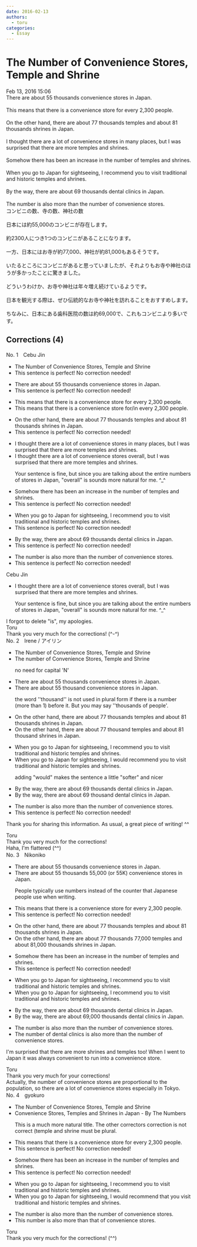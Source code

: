 ```yaml
---
date: 2016-02-13
authors:
  - toru
categories:
  - Essay
---
```


<h1 id="subject_show">The Number of Convenience Stores, Temple and Shrine</h1>
<div class="date">Feb 13, 2016 15:06</div>
<div id="post"><div id="body_show_ori">
There are about 55 thousands convenience stores in Japan.<br/><br/>This means that there is a convenience store for every 2,300 people.<br/><br/>On the other hand, there are about 77 thousands temples and about 81 thousands shrines in Japan.<br/><br/>I thought there are a lot of convenience stores in many places, but I was surprised that there are more temples and shrines.<br/><br/>Somehow there has been an increase in the number of temples and shrines.<br/><br/>When you go to Japan for sightseeing, I recommend you to visit traditional and historic temples and shrines.<br/><br/>By the way, there are about 69 thousands dental clinics in Japan.<br/><br/>The number is also more than the number of convenience stores.
</div></div>

<!-- more -->

<div id="post_ja"><div id="body_show_mo">
コンビニの数、寺の数、神社の数<br/><br/>日本には約55,000のコンビニが存在します。<br/><br/>約2300人につき1つのコンビニがあることになります。<br/><br/>一方、日本にはお寺が約77,000、神社が約81,000もあるそうです。<br/><br/>いたるところにコンビニがあると思っていましたが、それよりもお寺や神社のほうが多かったことに驚きました。<br/><br/>どういうわけか、お寺や神社は年々増え続けているようです。<br/><br/>日本を観光する際は、ぜひ伝統的なお寺や神社を訪れることをおすすめします。<br/><br/>ちなみに、日本にある歯科医院の数は約69,000で、これもコンビニより多いです。
</div></div>

## Corrections (4)
<div id="block"><div class="first_name"> No. 1　<span class="just_name">Cebu Jin</span></div><div id="block2">
<ul class="correction_field">
<li class="incorrect">The Number of Convenience Stores, Temple and Shrine</li>
<li class="corrected perfect">This sentence is perfect! No correction needed!</li>
</ul>
<ul class="correction_field">
<li class="incorrect">There are about 55 thousands convenience stores in Japan.</li>
<li class="corrected perfect">This sentence is perfect! No correction needed!</li>
</ul>
<ul class="correction_field">
<li class="incorrect">This means that there is a convenience store for every 2,300 people.</li>
<li class="corrected correct">
This means that there is a convenience store <span class="f_blue">for/in</span> every 2,300 people.
</li>
</ul>
<ul class="correction_field">
<li class="incorrect">On the other hand, there are about 77 thousands temples and about 81 thousands shrines in Japan.</li>
<li class="corrected perfect">This sentence is perfect! No correction needed!</li>
</ul>
<ul class="correction_field">
<li class="incorrect">I thought there are a lot of convenience stores in many places, but I was surprised that there are more temples and shrines.</li>
<li class="corrected correct">
I thought there are a lot of convenience stores <span class="f_red">overall</span>, but I was surprised that there are more temples and shrines.
<p class="correction_comment">Your sentence is fine, but since you are talking about the entire numbers of stores in Japan, "overall" is sounds more natural for me. ^_^</p>
</li>
</ul>
<ul class="correction_field">
<li class="incorrect">Somehow there has been an increase in the number of temples and shrines.</li>
<li class="corrected perfect">This sentence is perfect! No correction needed!</li>
</ul>
<ul class="correction_field">
<li class="incorrect">When you go to Japan for sightseeing, I recommend you to visit traditional and historic temples and shrines.</li>
<li class="corrected perfect">This sentence is perfect! No correction needed!</li>
</ul>
<ul class="correction_field">
<li class="incorrect">By the way, there are about 69 thousands dental clinics in Japan.</li>
<li class="corrected perfect">This sentence is perfect! No correction needed!</li>
</ul>
<ul class="correction_field">
<li class="incorrect">The number is also more than the number of convenience stores.</li>
<li class="corrected perfect">This sentence is perfect! No correction needed!</li>
</ul>
</div><div class="name"><span class="just_name">Cebu Jin</span><br><div class="quote_field"><ul class="correction_field">
<li class="corrected correct">
I thought there are a lot of convenience stores <span class="f_red">overall</span>, but I was surprised that there are more temples and shrines.
<p class="correction_comment">
Your sentence is fine, but since you are talking about the entire numbers of stores in Japan, "overall" is sounds more natural for me. ^_^
</p>
</li>
</ul></div>
I forgot to delete "is", my apologies.
</div>
<div class="name"><span class="just_name">Toru</span><br>
Thank you very much for the corrections! (^-^)
</div>
</div>
<div id="block"><div class="first_name"> No. 2　<span class="just_name">Irene / アイリン</span></div><div id="block2">
<ul class="correction_field">
<li class="incorrect">The Number of Convenience Stores, Temple and Shrine</li>
<li class="corrected correct">
The <span class="f_red">number</span> of Convenience Stores, Temple and Shrine
<p class="correction_comment">no need for capital 'N'</p>
</li>
</ul>
<ul class="correction_field">
<li class="incorrect">There are about 55 thousands convenience stores in Japan.</li>
<li class="corrected correct">
There are about 55 <span class="f_red">thousand</span> convenience stores in Japan.
<p class="correction_comment">the word ''thousand'' is not used in plural form if there is a number (more than 1) before it. But you may say ''thousands of people'.</p>
</li>
</ul>
<ul class="correction_field">
<li class="incorrect">On the other hand, there are about 77 thousands temples and about 81 thousands shrines in Japan.</li>
<li class="corrected correct">
On the other hand, there are about 77 <span class="f_red">thousand</span> temples and about 81 <span class="f_red">thousand</span> shrines in Japan.
</li>
</ul>
<ul class="correction_field">
<li class="incorrect">When you go to Japan for sightseeing, I recommend you to visit traditional and historic temples and shrines.</li>
<li class="corrected correct">
When you go to Japan for sightseeing, I <span class="f_blue">would </span>recommend you to visit traditional and historic temples and shrines.
<p class="correction_comment">adding "would" makes the sentence a little "softer" and nicer</p>
</li>
</ul>
<ul class="correction_field">
<li class="incorrect">By the way, there are about 69 thousands dental clinics in Japan.</li>
<li class="corrected correct">
By the way, there are about 69 <span class="f_red">thousand</span> dental clinics in Japan.
</li>
</ul>
<ul class="correction_field">
<li class="incorrect">The number is also more than the number of convenience stores.</li>
<li class="corrected perfect">This sentence is perfect! No correction needed!</li>
</ul>
<p class="comment_small">
 Thank you for sharing this information. As usual, a great piece of writing! ^^
</p>

</div><div class="name"><span class="just_name">Toru</span><br>
Thank you very much for the corrections!<br/>Haha, I'm flattered (^^)
</div>
</div>
<div id="block"><div class="first_name"> No. 3　<span class="just_name">Nikoniko</span></div><div id="block2">
<ul class="correction_field">
<li class="incorrect">There are about 55 thousands convenience stores in Japan.</li>
<li class="corrected correct">
There are about <span class="sline">55 thousands</span> 55,000 (or 55K) convenience stores in Japan.
<p class="correction_comment">People typically use numbers instead of the counter that Japanese people use when writing.</p>
</li>
</ul>
<ul class="correction_field">
<li class="incorrect">This means that there is a convenience store for every 2,300 people.</li>
<li class="corrected perfect">This sentence is perfect! No correction needed!</li>
</ul>
<ul class="correction_field">
<li class="incorrect">On the other hand, there are about 77 thousands temples and about 81 thousands shrines in Japan.</li>
<li class="corrected correct">
On the other hand, there are about <span class="sline">77 thousands</span> 77,000 temples and about 81,000 <span class="sline">thousands</span> shrines in Japan.
</li>
</ul>
<ul class="correction_field">
<li class="incorrect">Somehow there has been an increase in the number of temples and shrines.</li>
<li class="corrected perfect">This sentence is perfect! No correction needed!</li>
</ul>
<ul class="correction_field">
<li class="incorrect">When you go to Japan for sightseeing, I recommend you to visit traditional and historic temples and shrines.</li>
<li class="corrected correct">
When you go to Japan for sightseeing, I recommend you <span class="sline">to</span> visit traditional and historic temples and shrines.
</li>
</ul>
<ul class="correction_field">
<li class="incorrect">By the way, there are about 69 thousands dental clinics in Japan.</li>
<li class="corrected correct">
By the way, there are about 69,000 <span class="sline">thousands </span>dental clinics in Japan.
</li>
</ul>
<ul class="correction_field">
<li class="incorrect">The number is also more than the number of convenience stores.</li>
<li class="corrected correct">
The number <span class="f_blue">of dental clinics</span> is also more than the number of convenience stores.
</li>
</ul>
<p class="comment_small">
 I'm surprised that there are more shrines and temples too!  When I went to Japan it was always convenient to run into a convenience store.
</p>

</div><div class="name"><span class="just_name">Toru</span><br>
Thank you very much for your corrections!<br/>Actually, the number of convenience stores are proportional to the population, so there are a lot of convenience stores especially in Tokyo.
</div>
</div>
<div id="block"><div class="first_name"> No. 4　<span class="just_name">gyokuro</span></div><div id="block2">
<ul class="correction_field">
<li class="incorrect">The Number of Convenience Stores, Temple and Shrine</li>
<li class="corrected correct">
Convenience Stores, Temples and Shrines in Japan - By The Numbers
<p class="correction_comment">This is a much more natural title. The other correctors correction is not correct (temple and shrine must be plural.</p>
</li>
</ul>
<ul class="correction_field">
<li class="incorrect">This means that there is a convenience store for every 2,300 people.</li>
<li class="corrected perfect">This sentence is perfect! No correction needed!</li>
</ul>
<ul class="correction_field">
<li class="incorrect">Somehow there has been an increase in the number of temples and shrines.</li>
<li class="corrected perfect">This sentence is perfect! No correction needed!</li>
</ul>
<ul class="correction_field">
<li class="incorrect">When you go to Japan for sightseeing, I recommend you to visit traditional and historic temples and shrines.</li>
<li class="corrected correct">
When you go to Japan for sightseeing, I <span class="f_blue">would </span>recommend <span class="f_blue">that</span> you visit traditional and historic temples and shrines.
</li>
</ul>
<ul class="correction_field">
<li class="incorrect">The number is also more than the number of convenience stores.</li>
<li class="corrected correct">
This number is also more than that of convenience stores.
</li>
</ul>
</div><div class="name"><span class="just_name">Toru</span><br>
Thank you very much for the corrections! (^^)
</div>
</div>
